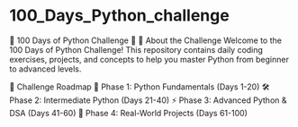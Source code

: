 # 100_Days_Python_challenge
🚀 100 Days of Python Challenge 🐍
📌 About the Challenge
Welcome to the 100 Days of Python Challenge! This repository contains daily coding exercises, projects, and concepts to help you master Python from beginner to advanced levels.

📅 Challenge Roadmap
🔰 Phase 1: Python Fundamentals (Days 1-20)
🛠️ Phase 2: Intermediate Python (Days 21-40)
⚡ Phase 3: Advanced Python & DSA (Days 41-60)
🎯 Phase 4: Real-World Projects (Days 61-100)
